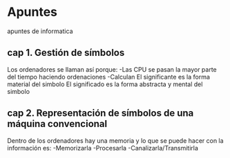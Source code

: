  # Apuntes
apuntes de informatica
## cap 1. Gestión de símbolos
Los ordenadores se llaman así porque:
  -Las CPU se pasan la mayor parte del tiempo haciendo ordenaciones
  -Calculan
El significante es la forma material del simbolo
El significado es la forma abstracta y mental del simbolo

## cap 2. Representación de símbolos de una máquina convencional
Dentro de los ordenadores hay una memoria y lo que se puede hacer con la información es:
 -Memorizarla
 -Procesarla
 -Canalizarla/Transmitirla
